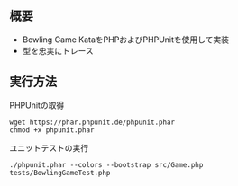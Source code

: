 ## 概要

* Bowling Game KataをPHPおよびPHPUnitを使用して実装
* 型を忠実にトレース

## 実行方法

PHPUnitの取得

    wget https://phar.phpunit.de/phpunit.phar
	chmod +x phpunit.phar

ユニットテストの実行

    ./phpunit.phar --colors --bootstrap src/Game.php tests/BowlingGameTest.php

